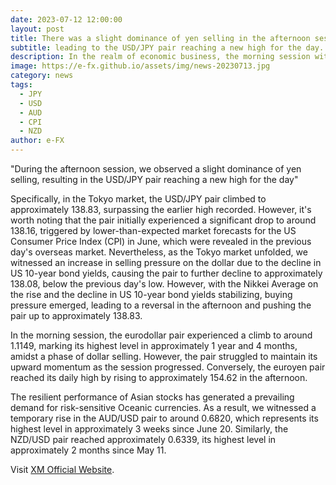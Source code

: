 ```yaml
---
date: 2023-07-12 12:00:00
layout: post
title: There was a slight dominance of yen selling in the afternoon session
subtitle: leading to the USD/JPY pair reaching a new high for the day.
description: In the realm of economic business, the morning session witnessed a persistent weakening of the US dollar against the Japanese yen, maintaining the ongoing trend.
image: https://e-fx.github.io/assets/img/news-20230713.jpg
category: news
tags:
  - JPY
  - USD
  - AUD
  - CPI
  - NZD
author: e-FX
---
```


"During the afternoon session, we observed a slight dominance of yen selling, resulting in the USD/JPY pair reaching a new high for the day"

Specifically, in the Tokyo market, the USD/JPY pair climbed to approximately 138.83, surpassing the earlier high recorded. However, it's worth noting that the pair initially experienced a significant drop to around 138.16, triggered by lower-than-expected market forecasts for the US Consumer Price Index (CPI) in June, which were revealed in the previous day's overseas market. Nevertheless, as the Tokyo market unfolded, we witnessed an increase in selling pressure on the dollar due to the decline in US 10-year bond yields, causing the pair to further decline to approximately 138.08, below the previous day's low. However, with the Nikkei Average on the rise and the decline in US 10-year bond yields stabilizing, buying pressure emerged, leading to a reversal in the afternoon and pushing the pair up to approximately 138.83.

In the morning session, the eurodollar pair experienced a climb to around 1.1149, marking its highest level in approximately 1 year and 4 months, amidst a phase of dollar selling. However, the pair struggled to maintain its upward momentum as the session progressed. Conversely, the euroyen pair reached its daily high by rising to approximately 154.62 in the afternoon.

The resilient performance of Asian stocks has generated a prevailing demand for risk-sensitive Oceanic currencies. As a result, we witnessed a temporary rise in the AUD/USD pair to around 0.6820, which represents its highest level in approximately 3 weeks since June 20. Similarly, the NZD/USD pair reached approximately 0.6339, its highest level in approximately 2 months since May 11.

Visit [XM Official Website](https://clicks.pipaffiliates.com/c?c=550036&l=en&p=0).